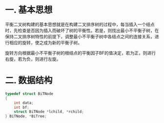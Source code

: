 # 一. 基本思想

平衡二叉树构建的基本思想就是在构建二叉排序树的过程中，每当插入一个结点时，先检查是否因为插入而破坏了树的平衡性。若是，则找出最小不平衡子树，在保持二叉排序树特性的前提下，调整最小不平衡子树中各结点之间的连接关系，进行相应的旋转，使之成为新的平衡子树。

旋转方向根据最小不平衡子树的根结点的平衡因子BF的值决定，若为正，则进行右旋，若为负，则进行左旋。



# 二. 数据结构

```c
typedef struct BiTNode
{
    int data;
    int bf;
    struct BiTNode *lchild, *rchild;
} BiTNode, *BiTree;
```

